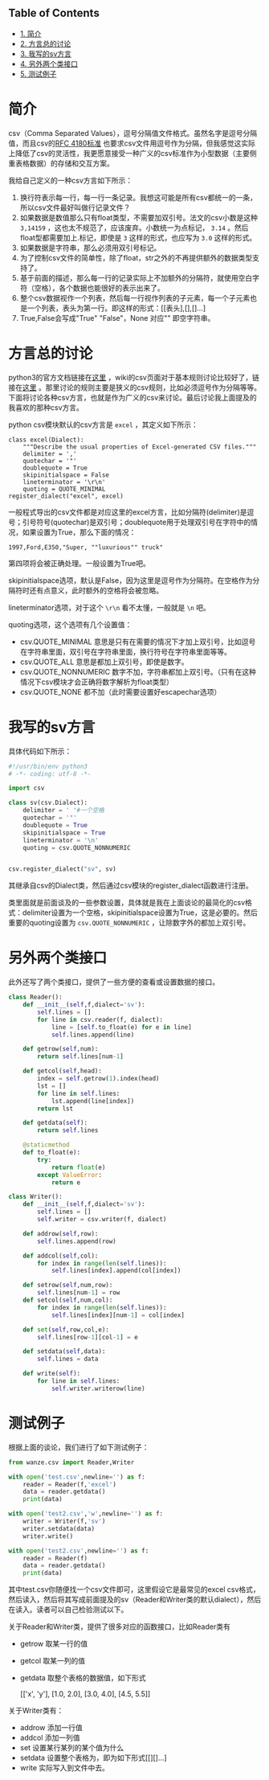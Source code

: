 <nav id="table-of-contents">
<h2>Table of Contents</h2>
<div id="text-table-of-contents">
<ul>
<li><a href="#orgheadline1">1. 简介</a></li>
<li><a href="#orgheadline2">2. 方言总的讨论</a></li>
<li><a href="#orgheadline3">3. 我写的sv方言</a></li>
<li><a href="#orgheadline4">4. 另外两个类接口</a></li>
<li><a href="#orgheadline5">5. 测试例子</a></li>
</ul>
</div>
</nav>


# 简介<a id="orgheadline1"></a>

csv（Comma Separated Values），逗号分隔值文件格式。虽然名字是逗号分隔值，而且csv的[RFC 4180标准](http://tools.ietf.org/html/rfc4180.html) 也要求csv文件用逗号作为分隔，但我感觉这实际上降低了csv的灵活性，我更愿意接受一种广义的csv标准作为小型数据（主要侧重表格数据）的存储和交互方案。

我给自己定义的一种csv方言如下所示：

1.  换行符表示每一行，每一行一条记录。我想这可能是所有csv都统一的一条，所以csv文件最好叫做行记录文件？
2.  如果数据是数值那么只有float类型，不需要加双引号。法文的csv小数是这种 `3,14159` ，这也太不规范了，应该废弃。小数统一为点标记， `3.14` 。然后float型都需要加上.标记，即使是 `3` 这样的形式，也应写为 `3.0` 这样的形式。
3.  如果数据是字符串，那么必须用双引号标记。
4.  为了控制csv文件的简单性，除了float，str之外的不再提供额外的数据类型支持了。
5.  基于前面的描述，那么每一行的记录实际上不加额外的分隔符，就使用空白字符（空格），各个数据也能很好的表示出来了。
6.  整个csv数据视作一个列表，然后每一行视作列表的子元素，每一个子元素也是一个列表，表头为第一行。即这样的形式：[[表头],[],[]&#x2026;]
7.  True,False会写成"True" "False"，None 对应"" 即空字符串。

# 方言总的讨论<a id="orgheadline2"></a>

python3的官方文档链接在[这里](https://docs.python.org/3.4/library/csv.html) ，wiki的csv页面对于基本规则讨论比较好了，链接在[这里](http://zh.wikipedia.org/zh/%E9%80%97%E5%8F%B7%E5%88%86%E9%9A%94%E5%80%BC) 。那里讨论的规则主要是狭义的csv规则，比如必须逗号作为分隔等等。下面将讨论各种csv方言，也就是作为广义的csv来讨论。最后讨论我上面提及的我喜欢的那种csv方言。

python csv模块默认的csv方言是 `excel` ，其定义如下所示：

    class excel(Dialect):
        """Describe the usual properties of Excel-generated CSV files."""
        delimiter = ','
        quotechar = '"'
        doublequote = True
        skipinitialspace = False
        lineterminator = '\r\n'
        quoting = QUOTE_MINIMAL
    register_dialect("excel", excel)

一般程式导出的csv文件都是对应这里的excel方言，比如分隔符(delimiter)是逗号；引号符号(quotechar)是双引号；doublequote用于处理双引号在字符中的情况，如果设置为True，那么下面的情况：

    1997,Ford,E350,"Super, ""luxurious"" truck"

第四项将会被正确处理。一般设置为True吧。

skipinitialspace选项，默认是False，因为这里是逗号作为分隔符。在空格作为分隔符时还有点意义，此时额外的空格将会被忽略。

lineterminator选项，对于这个 `\r\n` 看不太懂，一般就是 `\n` 吧。

quoting选项，这个选项有几个设置值：

-   csv.QUOTE\_MINIMAL 意思是只有在需要的情况下才加上双引号，比如逗号在字符串里面，双引号在字符串里面，换行符号在字符串里面等等。
-   csv.QUOTE\_ALL 意思是都加上双引号，即使是数字。
-   csv.QUOTE\_NONNUMERIC 数字不加，字符串都加上双引号。（只有在这种情况下csv模块才会正确将数字解析为float类型）
-   csv.QUOTE\_NONE 都不加（此时需要设置好escapechar选项）

# 我写的sv方言<a id="orgheadline3"></a>

具体代码如下所示：

```python
#!/usr/bin/env python3
# -*- coding: utf-8 -*-

import csv

class sv(csv.Dialect):
    delimiter = ' '#一个空格
    quotechar = '"'
    doublequote = True
    skipinitialspace = True
    lineterminator = '\n'
    quoting = csv.QUOTE_NONNUMERIC


csv.register_dialect("sv", sv)
```

其继承自csv的Dialect类，然后通过csv模块的register\_dialect函数进行注册。

类里面就是前面谈及的一些参数设置，具体就是我在上面谈论的最简化的csv格式：delimiter设置为一个空格，skipinitialspace设置为True，这是必要的。然后重要的quoting设置为 `csv.QUOTE_NONNUMERIC` ，让除数字外的都加上双引号。

# 另外两个类接口<a id="orgheadline4"></a>

此外还写了两个类接口，提供了一些方便的查看或设置数据的接口。

```python
class Reader():
    def __init__(self,f,dialect='sv'):
        self.lines = []
        for line in csv.reader(f, dialect):
            line = [self.to_float(e) for e in line]
            self.lines.append(line)

    def getrow(self,num):
        return self.lines[num-1]

    def getcol(self,head):
        index = self.getrow(1).index(head)
        lst = []
        for line in self.lines:
            lst.append(line[index])
        return lst

    def getdata(self):
        return self.lines

    @staticmethod
    def to_float(e):
        try:
            return float(e)
        except ValueError:
            return e

class Writer():
    def __init__(self,f,dialect='sv'):
        self.lines = []
        self.writer = csv.writer(f, dialect)

    def addrow(self,row):
        self.lines.append(row)

    def addcol(self,col):
        for index in range(len(self.lines)):
            self.lines[index].append(col[index])

    def setrow(self,num,row):
        self.lines[num-1] = row
    def setcol(self,num,col):
        for index in range(len(self.lines)):
            self.lines[index][num-1] = col[index]

    def set(self,row,col,e):
        self.lines[row-1][col-1] = e

    def setdata(self,data):
        self.lines = data

    def write(self):
        for line in self.lines:
            self.writer.writerow(line)
```

# 测试例子<a id="orgheadline5"></a>

根据上面的谈论，我们进行了如下测试例子：

```python
from wanze.csv import Reader,Writer

with open('test.csv',newline='') as f:
    reader = Reader(f,'excel')
    data = reader.getdata()
    print(data)

with open('test2.csv','w',newline='') as f:
    writer = Writer(f,'sv')
    writer.setdata(data)
    writer.write()

with open('test2.csv',newline='') as f:
    reader = Reader(f)
    data = reader.getdata()
    print(data)
```

其中test.csv你随便找一个csv文件即可，这里假设它是最常见的excel csv格式，然后读入，然后将其写成前面提及的sv（Reader和Writer类的默认dialect），然后在读入。读者可以自己检验测试以下。

关于Reader和Writer类，提供了很多对应的函数接口，比如Reader类有

-   getrow 取某一行的值
-   getcol 取某一列的值
-   getdata 取整个表格的数据值，如下形式

    [['x', 'y'], [1.0, 2.0], [3.0, 4.0], [4.5, 5.5]]

关于Writer类有：

-   addrow 添加一行值
-   addcol 添加一列值
-   set 设置某行某列的某个值为什么
-   setdata 设置整个表格为，即为如下形式[[][]&#x2026;]
-   write 实际写入到文件中去。